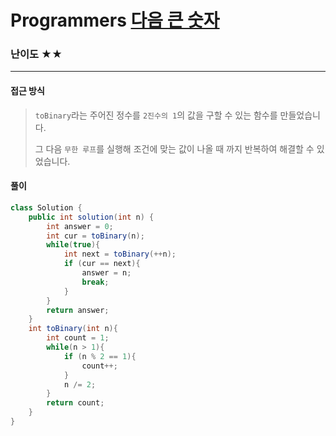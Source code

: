 # Programmers [다음 큰 숫자](https://school.programmers.co.kr/learn/courses/30/lessons/12911)

### 난이도 ★★

---

#### 접근 방식

> `toBinary`라는 주어진 정수를 `2진수의 1`의 값을 구할 수 있는 함수를 만들었습니다.
>
> 그 다음 `무한 루프`를 실행해 조건에 맞는 값이 나올 때 까지 반복하여 해결할 수 있었습니다. 

#### 풀이

```java
class Solution {
    public int solution(int n) {
        int answer = 0;
        int cur = toBinary(n);
        while(true){
            int next = toBinary(++n);
            if (cur == next){
                answer = n;
                break;
            }
        }
        return answer;
    }
    int toBinary(int n){
        int count = 1;
        while(n > 1){
            if (n % 2 == 1){
                count++;
            }
            n /= 2;
        }
        return count;
    }
}
```

